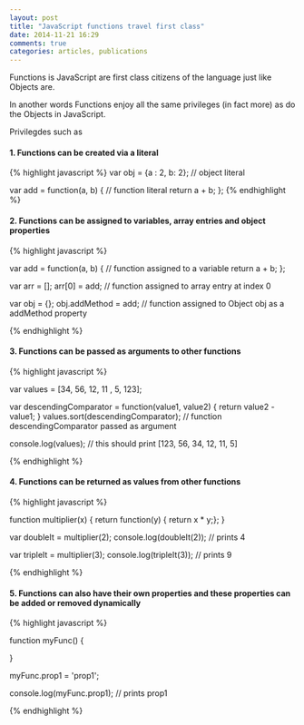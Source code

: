 ```yaml
---
layout: post
title: "JavaScript functions travel first class"
date: 2014-11-21 16:29
comments: true
categories: articles, publications
---
```


Functions is JavaScript are first class citizens of the language just like Objects are.

In another words Functions enjoy all the same privileges (in fact more) as do the Objects in JavaScript.

Privilegdes such as 

#### 1. Functions can be created via a literal

{% highlight javascript %}
var obj = {a : 2, b: 2}; // object literal

var add = function(a, b) { // function literal
	return a + b;
};
{% endhighlight %}

#### 2. Functions can be assigned to variables, array entries and object properties

{% highlight javascript %}

var add = function(a, b) { // function assigned to a variable
	return a + b;
};

var arr = [];
arr[0] = add; // function assigned to array entry at index 0

var obj = {};
obj.addMethod = add; // function assigned to Object obj as a addMethod property

{% endhighlight %}

#### 3. Functions can be passed as arguments to other functions

{% highlight javascript %}

var values = [34, 56, 12, 11 , 5, 123];

var descendingComparator = function(value1, value2) {
	return value2 - value1;
}
values.sort(descendingComparator); // function descendingComparator passed as argument

console.log(values); // this should print [123, 56, 34, 12, 11, 5] 

{% endhighlight %}

#### 4. Functions can be returned as values from other functions

{% highlight javascript %}

function multiplier(x) {
	return function(y) { return x * y;};
}

var doubleIt = multiplier(2);
console.log(doubleIt(2)); // prints 4

var tripleIt = multiplier(3);
console.log(tripleIt(3)); // prints 9

{% endhighlight %}

#### 5. Functions can also have their own properties and these properties can be added or removed dynamically
{% highlight javascript %}

function myFunc() {
	
}

myFunc.prop1 = 'prop1';

console.log(myFunc.prop1); // prints prop1

{% endhighlight %}


